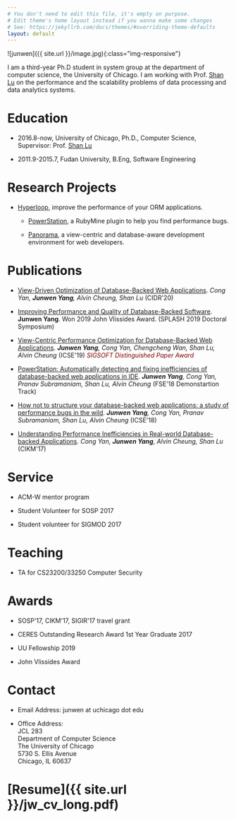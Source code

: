 ```yaml
---
# You don't need to edit this file, it's empty on purpose.
# Edit theme's home layout instead if you wanna make some changes
# See: https://jekyllrb.com/docs/themes/#overriding-theme-defaults
layout: default 
---
```


![junwen]({{ site.url }}/image.jpg){:class="img-responsive"}


I am a third-year Ph.D student in system group at the department of computer science, the University of Chicago. I am working with Prof. [Shan Lu](http://people.cs.uchicago.edu/~shanlu) on the performance and the scalability problems of
data processing and data analytics systems.

# Education
- 2016.8-now, University of Chicago, Ph.D., Computer Science, Supervisor: Prof. [Shan Lu](http://people.cs.uchicago.edu/~shanlu)

- 2011.9-2015.7, Fudan University, B.Eng, Software Engineering

# Research Projects

- [Hyperloop](http://hyperloop.cs.uchicago.edu), improve the performance of your ORM applications.

   - [PowerStation](http://hyperloop.cs.uchicago.edu/powerstation), a RubyMine plugin to help you find performance bugs.
   
   - [Panorama](https://hyperloop-rails.github.io/panorama/), a view-centric and database-aware development environment for web developers.
   

# Publications

- [View-Driven Optimization of Database-Backed Web Applications](#). *Cong Yan, **Junwen Yang**, Alvin Cheung, Shan Lu* (CIDR'20)

- [Improving Performance and Quality of Database-Backed Software](#). **Junwen Yang**. Won 2019 John Vlissides Award. (SPLASH 2019 Doctoral Symposium)

- [View-Centric Performance Optimization for Database-Backed Web Applications](#). ***Junwen Yang**, Cong Yan, Chengcheng Wan, Shan Lu, Alvin Cheung* (ICSE'19)  <i class='fas fa-medal' style='font-size:24px;color:red'></i> <font color="maroon"><i>SIGSOFT Distinguished Paper Award</i></font>


- [PowerStation: Automatically detecting and fixing inefficiencies of database-backed web applications in IDE](https://hyperloop-rails.github.io/powerstation.pdf). ***Junwen Yang**, Cong Yan, Pranav Subramaniam, Shan Lu, Alvin Cheung* (FSE'18 Demonstartion Track)

- [How not to structure your database-backed web applications: a study of performance bugs in the wild](https://hyperloop-rails.github.io/220-HowNotStructure.pdf). ***Junwen Yang**, Cong Yan, Pranav Subramaniam, Shan Lu, Alvin Cheung* (ICSE'18)
   
- [Understanding Performance Inefficiencies in Real-world Database-backed Applications](https://hyperloop-rails.github.io/study_db.pdf). *Cong Yan, **Junwen Yang**, Alvin Cheung, Shan Lu* (CIKM'17)



# Service

- ACM-W mentor program

- Student Volunteer for SOSP 2017

- Student volunteer for SIGMOD 2017

# Teaching

- TA for CS23200/33250 Computer Security

# Awards

- SOSP'17, CIKM'17, SIGIR'17 travel grant

- CERES Outstanding Research Award 1st Year Graduate 2017

- UU Fellowship 2019

- John Vlissides Award

# Contact

- Email Address: junwen at uchicago dot edu

- Office Address: <br/>
   JCL 283 <br/>
   Department of Computer Science <br/>
   The University of Chicago <br/>
   5730 S. Ellis Avenue <br/>
   Chicago, IL 60637 <br/>

# [Resume]({{ site.url }}/jw_cv_long.pdf)

